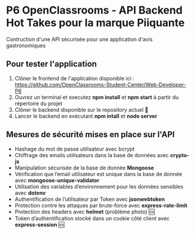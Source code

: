 # P6 OpenClassrooms - API Backend Hot Takes pour la marque Piiquante

Contruction d'une API sécurisée pour une application d'avis gastronomiques

## Pour tester l'application

1. Clôner le frontend de l'application disponible ici : https://github.com/OpenClassrooms-Student-Center/Web-Developer-P6
2. Ouvrez un terminal et executez __npm install__ et __npm start__ à partir du répertoire du projet 
3. Clôner le backend disponible sur le repository actuel 📍
4. Lancer le backend en exécutant __npm intall__ et __node server__

## Mesures de sécurité mises en place sur l'API 

* Hashage du mot de passe utilisateur avec bcrypt
* Chiffrage des emails utilisateurs dans la base de données avec __crypto-js__
* Manipulation sécurisée de la base de donnée __Mongoose__
* Vérification que l’email utilisateur est unique dans la base de donnée avec __mongoose-unique-validator__
* Utilisation des variables d’environnement pour les données sensibles avec __dotenv__
* Authentification de l’utilisateur par Token avec __jsonwebtoken__
* Protection contre les attaques par brute-force avec __express-rate-limit__
* Protection des headers avec __helmet__ (problème photo) 🆘
* Token d’authentification stocké dans un cookie côté client avec __express-session__ 🆘